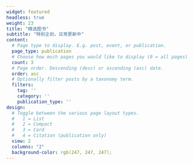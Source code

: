 ```yaml
---
widget: featured
headless: true
weight: 23
title: "精选图书"
subtitle: "特别企划，日常更新中"
content:
  # Page type to display. E.g. post, event, or publication.
  page_type: publication
  # Choose how much pages you would like to display (0 = all pages)
  count: 3
  # Page order. Descending (desc) or ascending (asc) date.
  order: asc
  # Optionally filter posts by a taxonomy term.
  filters:
    tag: ''
    category: ''
    publication_type: ''
design:
  # Toggle between the various page layout types.
  #   1 = List
  #   2 = Compact
  #   3 = Card
  #   4 = Citation (publication only)
  view: 2
  columns: "2"
  background-color: rgb(247, 247, 247);
---
```

